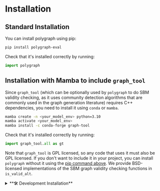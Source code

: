 # Installation

## Standard Installation

You can install polygraph using pip:

```bash
pip install polygraph-eval
```

Check that it's installed correctly by running:

```python
import polygraph
```

## Installation with Mamba to include `graph_tool`

Since `graph_tool` (which can be optionally used by `polygraph` to do SBM
validity checking, as it uses community detection algorithms that are commonly
used in the graph generation literature) requires C++ dependencies, you need
to install it using `conda` or `mamba`.

```bash
mamba create -n <your_model_env> python=3.10
mamba activate <your_model_env>
mamba install -c conda-forge graph-tool
```

Check that it's installed correctly by running:

```python
import graph_tool.all as gt
```

Note that `graph_tool` is GPL licensed, so any code that uses it must also be
GPL licensed. If you don't want to include it in your project, you can install
`polygraph` without it using the [pip command above](#standard-installation). We
provide BSD-licensed implementations of the SBM graph validity checking
functions in `is_valid_alt`.

<details>
<summary> **🛠️ Development Installation** </summary>

We recommend to install the full gamut of dependencies including optional
development dependencies for development purposes to ensure all tests can be
run. Therefore we provide here the steps to create a mamba environment and
install the dependencies there.

```bash
# Clone the repository
git clone https://github.com/polygraph-eval/polygraph.git
cd polygraph

# Create a new mamba environment
mamba create -n polygraph python=3.10
mamba activate polygraph

# Install graph_tool first to avoid issues down the line
mamba install -c conda-forge graph-tool

# Install the rest of the package and its pip-dependencies.
pip install -e .[dev]
```


### Running the tests
You can then run the tests to ensure everything is installed correctly. To run
the tests in parallel, you can use:

```bash
pytest -n 10 -sv --skip-slow ./tests/
```

To run the tests sequentially, you can use:

```bash
pytest -svx --skip-slow ./tests/
```
</details>

